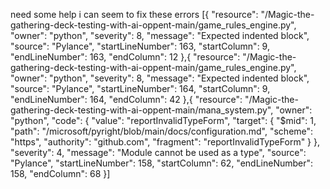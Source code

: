 need some help i can seem to fix these errors
[{
	"resource": "/Magic-the-gathering-deck-testing-with-ai-oppent-main/game_rules_engine.py",
	"owner": "python",
	"severity": 8,
	"message": "Expected indented block",
	"source": "Pylance",
	"startLineNumber": 163,
	"startColumn": 9,
	"endLineNumber": 163,
	"endColumn": 12
},{
	"resource": "/Magic-the-gathering-deck-testing-with-ai-oppent-main/game_rules_engine.py",
	"owner": "python",
	"severity": 8,
	"message": "Expected indented block",
	"source": "Pylance",
	"startLineNumber": 164,
	"startColumn": 9,
	"endLineNumber": 164,
	"endColumn": 42
},{
	"resource": "/Magic-the-gathering-deck-testing-with-ai-oppent-main/mana_system.py",
	"owner": "python",
	"code": {
		"value": "reportInvalidTypeForm",
		"target": {
			"$mid": 1,
			"path": "/microsoft/pyright/blob/main/docs/configuration.md",
			"scheme": "https",
			"authority": "github.com",
			"fragment": "reportInvalidTypeForm"
		}
	},
	"severity": 4,
	"message": "Module cannot be used as a type",
	"source": "Pylance",
	"startLineNumber": 158,
	"startColumn": 62,
	"endLineNumber": 158,
	"endColumn": 68
}]
